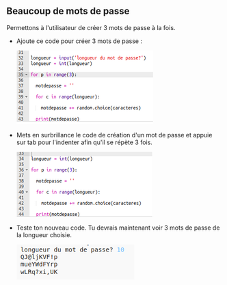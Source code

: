 ## Beaucoup de mots de passe

Permettons à l'utilisateur de créer 3 mots de passe à la fois.



+ Ajoute ce code pour créer 3 mots de passe :

    ![capture d'écran](images/passwords-num-loop.png)

+ Mets en surbrillance le code de création d'un mot de passe et appuie sur tab pour l'indenter afin qu'il se répète 3 fois.

    ![capture d'écran](images/passwords-num-indent.png)

+ Teste ton nouveau code. Tu devrais maintenant voir 3 mots de passe de la longueur choisie.

    ![capture d'écran](images/passwords-num-test.png)



